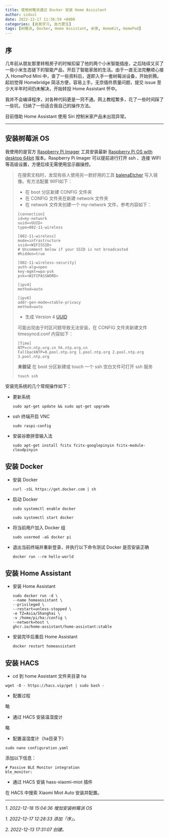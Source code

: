 ```yaml
---
title: 使用树莓派通过 Docker 安装 Home Assistant
author: sidxul
date: 2022-12-17 11:36:59 +0800
categories: [自我学习, 自力更生]
tags: [树莓派, Docker, Home Assistant, 米家, HomeKit, HomePod]
---
```


## 序

几年前从朋友那里转租房子的时候扣留了他的两个小米智能插座，之后陆续又买了一些小米生态链下的智能产品，开启了智能家居的生活。由于一直无法~~完整~~顺心接入 HomePod Mini 中，查了一些资料后，遂即入手一套树莓派设备，开始折腾。起初觉得 Homebridge 简洁方便，容易上手。无奈插件质量问题，提交 issue 至少大半年时间仍未解决，开始转投 Home Assistant 怀中。<br>

我并不会编译程序，对各种代码更是一窍不通。网上教程繁多，花了一些时间踩了一些坑，归纳了一份适合我自己的操作方法。<br>

目前借助 Home Assistant 使用 Siri 控制米家产品未出现异常。
<hr>

## 安装树莓派 OS

我使用的是官方 [Raspberry Pi Imager](https://downloads.raspberrypi.org/imager/imager_latest.dmg) 工具安装最新 [Raspberry Pi OS with desktop 64bit](https://www.raspberrypi.com/software/operating-systems/#raspberry-pi-os-64-bit) 版本。Raspberry Pi Imager 可以提前进行打开 ssh 、连接 WIFI 等高级设置，方便后续无需使用显示器操控。<br>

> 在搜索文档时，发现有些人使用另一款好用的工具 [balenaEtcher](https://www.balena.io/etcher/) 写入镜像。有方法配置 WIFI如下：
> 
> * 在 boot 分区新建 CONFIG 文件夹
> * 在 CONFIG 文件夹在新建 network 文件夹
> * 在 network 文件夹创建一个 my-network 文件，参考内容如下：
>
>```plaintext
>[connection]
>id=my-network
>uuid=<UUID>
>type=802-11-wireless
>
>[802-11-wireless]
>mode=infrastructure
>ssid=<WIFISSID>
># Uncomment below if your SSID is not broadcasted
>#hidden=true
>
>[802-11-wireless-security]
>auth-alg=open
>key-mgmt=wpa-psk
>psk=<WIFIPASSWORD>
>
>[ipv4]
>method=auto
>
>[ipv6]
>addr-gen-mode=stable-privacy
>method=auto
>```
>
> * 生成 Version 4 [UUID](https://www.uuidgenerator.net)
> 
> 可能出现由于时区问题导致无法安装，在 CONFIG 文件夹新建文件 timesyncd.conf 内容如下：
>
>```plaintext
>[Time]
>NTP=cn.ntp.org.cn hk.ntp.org.cn
>FallbackNTP=0.pool.ntp.org 1.pool.ntp.org 2.pool.ntp.org 3.pool.ntp.org
>```
>
> **未验证** 在 boot 分区新建或 touch 一个 ssh 空白文件可打开 ssh 服务
>
> ```console
>touch ssh
>```

安装完系统的几个常规操作如下：

* 更新系统

  ```console
  sudo apt-get update && sudo apt-get upgrade
  ```

* ssh 终端开启 VNC

  ```console
  sudo raspi-config
  ```

* 安装谷歌拼音输入法

  ```console
  sudo apt-get install fcitx fcitx-googlepinyin fcitx-module-cloudpinyin
  ```

## 安装 Docker

* 安装 Docker

  ```console
  curl -sSL https://get.docker.com | sh
  ```

* 启动 Docker

  ```console
  sudo systemctl enable docker
  ```

  ```console
  sudo systemctl start docker
  ```

* 将当前用户加入 Docker 组

  ```console
  sudo usermod -aG docker pi
  ```

* 退出当前终端并重新登录，并执行以下命令测试 Docker 是否安装正确

  ```console
  docker run --rm hello-world
  ```

## 安装 Home Assistant

* 安装 Home Assistant

  ```console
  sudo docker run -d \
  --name homeassistant \
  --privileged \
  --restart=unless-stopped \
  -e TZ=Asia/Shanghai \
  -v /home/pi/ha:/config \
  --network=host \
  ghcr.io/home-assistant/home-assistant:stable
  ```

* 安装完毕后重启 Home Assistant

  ```console
  docker restart homeassistant
  ```

## 安装 HACS

* cd 到 home Assistant 文件夹目录 ha

```console
wget -O - https://hacs.vip/get | sudo bash -
```

* 配置过程

略

* 通过 HACS 安装温湿度计

略
* 配置温湿度计（ha目录下）

```console
sudo nano configuration.yaml
```

添加以下信息：

```plaintext
# Passive BLE Monitor integration
ble_monitor:
```
* 通过 HACS 安装 hass-xiaomi-miot 插件

在 HACS 中搜索 Xiaomi Miot Auto 安装并配置。

<hr>

*1. 2022-12-18 15:04:36 增加安装树莓派 OS*

*1. 2022-12-17 12:28:33 添加「序」。*

*2. 2022-12-13 17:31:07 创建。*